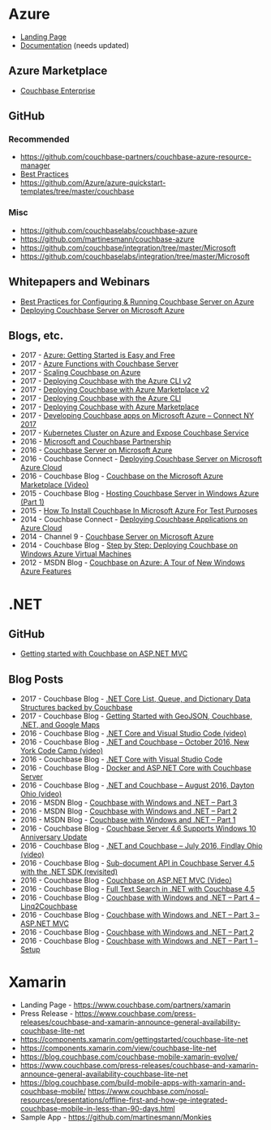 # Azure
* [Landing Page](https://www.couchbase.com/partners/microsoft-azure)
* [Documentation](https://developer.couchbase.com/documentation/server/current/install/deployment-azure.html) (needs updated)

## Azure Marketplace
* [Couchbase Enterprise](https://azuremarketplace.microsoft.com/en-us/marketplace/apps/couchbase.couchbase-enterprise)

## GitHub

### Recommended
* https://github.com/couchbase-partners/couchbase-azure-resource-manager
* [Best Practices](https://github.com/couchbase-partners/azure-resource-manager-couchbase/blob/master/documentation/bestPractices.md)
* https://github.com/Azure/azure-quickstart-templates/tree/master/couchbase

### Misc
* https://github.com/couchbaselabs/couchbase-azure
* https://github.com/martinesmann/couchbase-azure
* https://github.com/couchbase/integration/tree/master/Microsoft
* https://github.com/couchbaselabs/integration/tree/master/Microsoft

## Whitepapers and Webinars
* [Best Practices for Configuring & Running Couchbase Server on Azure](http://info.couchbase.com/Couchbase_Server_On_Azure.html)
* [Deploying Couchbase Server on Microsoft Azure](https://event.on24.com/eventRegistration/EventLobbyServlet?target=reg20.jsp&eventid=960112&sessionid=1&key=6D966C98CEE7423B9A768C2BD85565A0&sourcepage=register)

## Blogs, etc.
* 2017 - [Azure: Getting Started is Easy and Free](https://blog.couchbase.com/azure-getting-started-easy-free/)
* 2017 - [Azure Functions with Couchbase Server](https://blog.couchbase.com/azure-functions-couchbase-server)
* 2017 - [Scaling Couchbase on Azure](https://www.youtube.com/watch?v=LAHc-FI95Ww&index=4&list=PLG3nTnYVz3nzGsaREuEjlvAKnNe4Xc-8j&t=14s)
* 2017 - [Deploying Couchbase with the Azure CLI v2](https://www.youtube.com/watch?v=c7G-o36q8tA&index=2&list=PLG3nTnYVz3nzGsaREuEjlvAKnNe4Xc-8j&t=2s)
* 2017 - [Deploying Couchbase with Azure Marketplace v2](https://www.youtube.com/watch?v=q9mBBu0YqJI&list=PLG3nTnYVz3nzGsaREuEjlvAKnNe4Xc-8j)
* 2017 - [Deploying Couchbase with the Azure CLI](https://youtu.be/owLGKDbatXI)
* 2017 - [Deploying Couchbase with Azure Marketplace](https://www.youtube.com/watch?v=z7-xfnlL7Ho)
* 2017 - [Developing Couchbase apps on Microsoft Azure – Connect NY 2017](https://www.youtube.com/watch?v=KGhfrGcz2qs)
* 2017 - [Kubernetes Cluster on Azure and Expose Couchbase Service](https://blog.couchbase.com/kubernetes-cluster-azure-couchbase-service/)
* 2016 - [Microsoft and Couchbase Partnership](https://www.slideshare.net/IdanTohami/microsoft-azure-and-couchbase)
* 2016 - [Couchbase Server on Microsoft Azure](https://www.youtube.com/watch?v=9sjRmdoatt4)
* 2016 - Couchbase Connect - [Deploying Couchbase Server on Microsoft Azure Cloud](https://www.slideshare.net/Couchbase/deploying-couchbase-server-on-microsoft-azure-cloud-68920937)
* 2016 - Couchbase Blog - [Couchbase on the Microsoft Azure Marketplace (Video)](https://blog.couchbase.com/couchbase-on-the-microsoft-azure-marketplace-video/)
* 2015 - Couchbase Blog - [Hosting Couchbase Server in Windows Azure (Part 1)](http://blog.couchbase.com/hosting-couchbase-server-in-windows-azure-part-1)
* 2015 - [How To Install Couchbase In Microsoft Azure For Test Purposes](http://geekswithblogs.net/hroggero/archive/2015/10/05/how-to-install-couchbase-in-microsoft-azure-for-test-purposes.aspx)
* 2014 - Couchbase Connect - [Deploying Couchbase Applications on Azure Cloud](https://www.slideshare.net/Couchbase/couchbase-apps-on-azure-cloud-couchbase-connect-2014-rafaelgcihanb)
* 2014 - Channel 9 - [Couchbase Server on Microsoft Azure](http://channel9.msdn.com/Shows/Data-Exposed/Couchbase-Server-on-Microsoft-Azure)
* 2014 - Couchbase Blog - [Step by Step: Deploying Couchbase on Windows Azure Virtual Machines](http://blog.couchbase.com/step-step-production-deployment-couchbase-windows-azure-virtual-machines)
* 2012 - MSDN Blog - [Couchbase on Azure: A Tour of New Windows Azure Features](https://blogs.msdn.microsoft.com/jimoneil/2012/06/19/couchbase-on-azure-a-tour-of-new-windows-azure-features/)

# .NET

## GitHub
* [Getting started with Couchbase on ASP.NET MVC](https://github.com/couchbase-guides/asp-net-mvc)

## Blog Posts
* 2017 - Couchbase Blog - [.NET Core List, Queue, and Dictionary Data Structures backed by Couchbase](https://blog.couchbase.com/net-core-list-queue-and-dictionary-data-structures-backed-by-couchbase/)
* 2017 - Couchbase Blog - [Getting Started with GeoJSON, Couchbase, .NET, and Google Maps](https://blog.couchbase.com/getting-started-with-geojson-couchbase-net-and-google-maps/)
* 2016 - Couchbase Blog - [.NET Core and Visual Studio Code (video)](https://blog.couchbase.com/net-core-and-visual-studio-code-video/)
* 2016 - Couchbase Blog - [.NET and Couchbase – October 2016, New York Code Camp (video)](https://blog.couchbase.com/net-and-couchbase-october-2016-new-york-code-camp-video/)
* 2016 - Couchbase Blog - [.NET Core with Visual Studio Code](https://blog.couchbase.com/net-core-with-visual-studio-code/)
* 2016 - Couchbase Blog - [Docker and ASP.NET Core with Couchbase Server](https://blog.couchbase.com/docker-and-asp-net-core-with-couchbase-server/)
* 2016 - Couchbase Blog - [.NET and Couchbase – August 2016, Dayton Ohio (video)](https://blog.couchbase.com/net-and-couchbase-august-2016-dayton-ohio-video/)
* 2016 - MSDN Blog - [Couchbase with Windows and .NET – Part 3](https://blogs.msdn.microsoft.com/mvpawardprogram/2016/08/09/couchbase-with-windows-and-net-part-3/)
* 2016 - MSDN Blog - [Couchbase with Windows and .NET – Part 2](https://blogs.msdn.microsoft.com/mvpawardprogram/2016/08/02/couchbase-with-windows-and-net-part-2/)
* 2016 - MSDN Blog - [Couchbase with Windows and .NET – Part 1](https://blogs.msdn.microsoft.com/mvpawardprogram/2016/07/26/couchbase-with-windows-and-net-part-1/)
* 2016 - Couchbase Blog - [Couchbase Server 4.6 Supports Windows 10 Anniversary Update](https://blog.couchbase.com/couchbase-server-supports-windows-anniversary-update/)
* 2016 - Couchbase Blog - [.NET and Couchbase – July 2016, Findlay Ohio (video)](https://blog.couchbase.com/net-and-couchbase-july-2016-findlay-ohio-video/)
* 2016 - Couchbase Blog - [Sub-document API in Couchbase Server 4.5 with the .NET SDK (revisited)](https://blog.couchbase.com/sub-document-api-in-couchbase-server-4-5-with-the-net-sdk-revisted/)
* 2016 - Couchbase Blog - [Couchbase on ASP.NET MVC (Video)](https://blog.couchbase.com/couchbase-on-asp-net-mvc-video/)
* 2016 - Couchbase Blog - [Full Text Search in .NET with Couchbase 4.5](https://blog.couchbase.com/full-text-search-in-net-with-couchbase-4-5/)
* 2016 - Couchbase Blog - [Couchbase with Windows and .NET – Part 4 – Linq2Couchbase](https://blog.couchbase.com/couchbase-with-windows-net-part-4-linq2couchbase/)
* 2016 - Couchbase Blog - [Couchbase with Windows and .NET – Part 3 – ASP.NET MVC](https://blog.couchbase.com/couchbase-with-windows-and-net-part-3-asp-net-mvc/)
* 2016 - Couchbase Blog - [Couchbase with Windows and .NET – Part 2](https://blog.couchbase.com/couchbase-with-windows-and-net-part-2/)
* 2016 - Couchbase Blog - [Couchbase with Windows and .NET – Part 1 – Setup](https://blog.couchbase.com/couchbase-with-windows-and-net-part-1/)

# Xamarin

*	Landing Page - https://www.couchbase.com/partners/xamarin
*	Press Release - https://www.couchbase.com/press-releases/couchbase-and-xamarin-announce-general-availability-couchbase-lite-net
*	https://components.xamarin.com/gettingstarted/couchbase-lite-net
*	https://components.xamarin.com/view/couchbase-lite-net
*	https://blog.couchbase.com/couchbase-mobile-xamarin-evolve/
*	https://www.couchbase.com/press-releases/couchbase-and-xamarin-announce-general-availability-couchbase-lite-net
*	https://blog.couchbase.com/build-mobile-apps-with-xamarin-and-couchbase-mobile/
https://www.couchbase.com/nosql-resources/presentations/offline-first-and-how-ge-integrated-couchbase-mobile-in-less-than-90-days.html
* Sample App - https://github.com/martinesmann/Monkies
